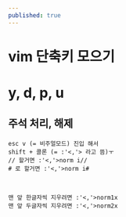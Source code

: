 ```yaml
---
published: true
---
```


# vim 단축키 모으기

# y, d, p, u

## 주석 처리, 해제

~~~
esc v (= 비주얼모드) 진입 해서
shift + 콜론 (= :'<,'> 라고 뜸)ㅜ
// 할거면 :'<,'>norm i//
# 로 할거면 :'<,'>norm i#



맨 앞 한글자씩 지우려면 :'<,'>norm1x
맨 앞 두글자씩 지우려면 :'<,'>norm2x
~~~
